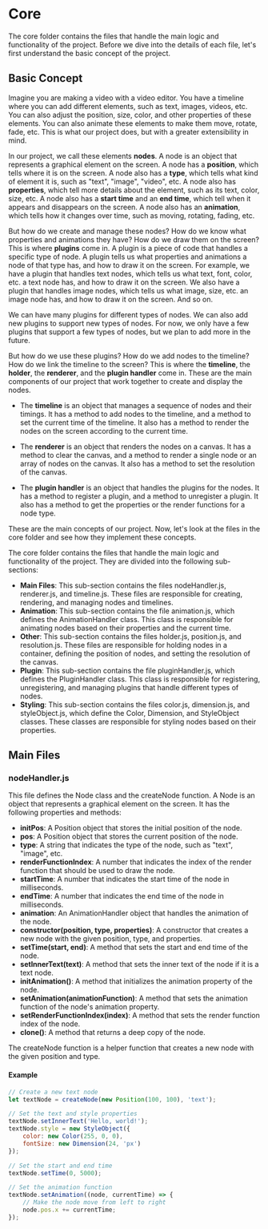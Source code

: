 
# Core

The core folder contains the files that handle the main logic and functionality of the project. Before we dive into the details of each file, let's first understand the basic concept of the project.

## Basic Concept

Imagine you are making a video with a video editor. You have a timeline where you can add different elements, such as text, images, videos, etc. You can also adjust the position, size, color, and other properties of these elements. You can also animate these elements to make them move, rotate, fade, etc. This is what our project does, but with a greater extensibility in mind.

In our project, we call these elements **nodes**. A node is an object that represents a graphical element on the screen. A node has a **position**, which tells where it is on the screen. A node also has a **type**, which tells what kind of element it is, such as "text", "image", "video", etc. A node also has **properties**, which tell more details about the element, such as its text, color, size, etc. A node also has a **start time** and an **end time**, which tell when it appears and disappears on the screen. A node also has an **animation**, which tells how it changes over time, such as moving, rotating, fading, etc.

But how do we create and manage these nodes? How do we know what properties and animations they have? How do we draw them on the screen? This is where **plugins** come in. A plugin is a piece of code that handles a specific type of node. A plugin tells us what properties and animations a node of that type has, and how to draw it on the screen. For example, we have a plugin that handles text nodes, which tells us what text, font, color, etc. a text node has, and how to draw it on the screen. We also have a plugin that handles image nodes, which tells us what image, size, etc. an image node has, and how to draw it on the screen. And so on.

We can have many plugins for different types of nodes. We can also add new plugins to support new types of nodes. For now, we only have a few plugins that support a few types of nodes, but we plan to add more in the future.

But how do we use these plugins? How do we add nodes to the timeline? How do we link the timeline to the screen? This is where the **timeline**, the **holder**, the **renderer**, and the **plugin handler** come in. These are the main components of our project that work together to create and display the nodes.

- The **timeline** is an object that manages a sequence of nodes and their timings. It has a method to add nodes to the timeline, and a method to set the current time of the timeline. It also has a method to render the nodes on the screen according to the current time.

- The **renderer** is an object that renders the nodes on a canvas. It has a method to clear the canvas, and a method to render a single node or an array of nodes on the canvas. It also has a method to set the resolution of the canvas.

- The **plugin handler** is an object that handles the plugins for the nodes. It has a method to register a plugin, and a method to unregister a plugin. It also has a method to get the properties or the render functions for a node type.

These are the main concepts of our project. Now, let's look at the files in the core folder and see how they implement these concepts.



The core folder contains the files that handle the main logic and functionality of the project. They are divided into the following sub-sections:

- **Main Files**: This sub-section contains the files nodeHandler.js, renderer.js, and timeline.js. These files are responsible for creating, rendering, and managing nodes and timelines.
- **Animation**: This sub-section contains the file animation.js, which defines the AnimationHandler class. This class is responsible for animating nodes based on their properties and the current time.
- **Other**: This sub-section contains the files holder.js, position.js, and resolution.js. These files are responsible for holding nodes in a container, defining the position of nodes, and setting the resolution of the canvas.
- **Plugin**: This sub-section contains the file pluginHandler.js, which defines the PluginHandler class. This class is responsible for registering, unregistering, and managing plugins that handle different types of nodes.
- **Styling**: This sub-section contains the files color.js, dimension.js, and styleObject.js, which define the Color, Dimension, and StyleObject classes. These classes are responsible for styling nodes based on their properties.

## Main Files

### nodeHandler.js

This file defines the Node class and the createNode function. A Node is an object that represents a graphical element on the screen. It has the following properties and methods:

- **initPos**: A Position object that stores the initial position of the node.
- **pos**: A Position object that stores the current position of the node.
- **type**: A string that indicates the type of the node, such as "text", "image", etc.
- **renderFunctionIndex**: A number that indicates the index of the render function that should be used to draw the node.
- **startTime**: A number that indicates the start time of the node in milliseconds.
- **endTime**: A number that indicates the end time of the node in milliseconds.
- **animation**: An AnimationHandler object that handles the animation of the node.
- **constructor(position, type, properties)**: A constructor that creates a new node with the given position, type, and properties.
- **setTime(start, end)**: A method that sets the start and end time of the node.
- **setInnerText(text)**: A method that sets the inner text of the node if it is a text node.
- **initAnimation()**: A method that initializes the animation property of the node.
- **setAnimation(animationFunction)**: A method that sets the animation function of the node's animation property.
- **setRenderFunctionIndex(index)**: A method that sets the render function index of the node.
- **clone()**: A method that returns a deep copy of the node.

The createNode function is a helper function that creates a new node with the given position and type.

#### Example

```javascript
// Create a new text node
let textNode = createNode(new Position(100, 100), 'text');

// Set the text and style properties
textNode.setInnerText('Hello, world!');
textNode.style = new StyleObject({
    color: new Color(255, 0, 0),
    fontSize: new Dimension(24, 'px')
});

// Set the start and end time
textNode.setTime(0, 5000);

// Set the animation function
textNode.setAnimation((node, currentTime) => {
    // Make the node move from left to right
    node.pos.x += currentTime;
});
```
